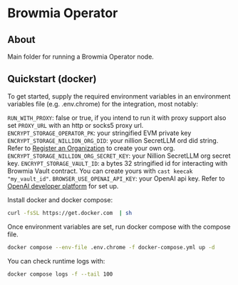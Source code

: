 # Browmia Operator

## About

Main folder for running a Browmia Operator node.

## Quickstart (docker)

To get started, supply the required environment variables in an environment variables file (e.g. .env.chrome) for the integration, most notably:

`RUN_WITH_PROXY`: false or true, if you intend to run it with proxy support also set `PROXY_URL` with an  http or socks5 proxy url.
`ENCRYPT_STORAGE_OPERATOR_PK`: your stringified EVM private key
`ENCRYPT_STORAGE_NILLION_ORG_DID`: your nillion SecretLLM ord did string. Refer to [Register an Organization](https://docs.nillion.com/build/secretVault-secretDataAnalytics/access) to create your own org. 
`ENCRYPT_STORAGE_NILLION_ORG_SECRET_KEY`: your Nillion SecretLLM org secret key.
`ENCRYPT_STORAGE_VAULT_ID`: a bytes 32 stringified id for interacting with Browmia Vault contract. You can create yours with ```cast keecak "my_vault_id"```.
`BROWSER_USE_OPENAI_API_KEY`: your OpenAI api key. Refer to [OpenAI developer platform](https://platform.openai.com/) for set up.

Install docker and docker compose:

```bash
curl -fsSL https://get.docker.com  | sh
```

Once environment variables are set, run docker compose with the compose file.

```bash
docker compose --env-file .env.chrome -f docker-compose.yml up -d
```

You can check runtime logs with:

```bash
docker compose logs -f --tail 100
```